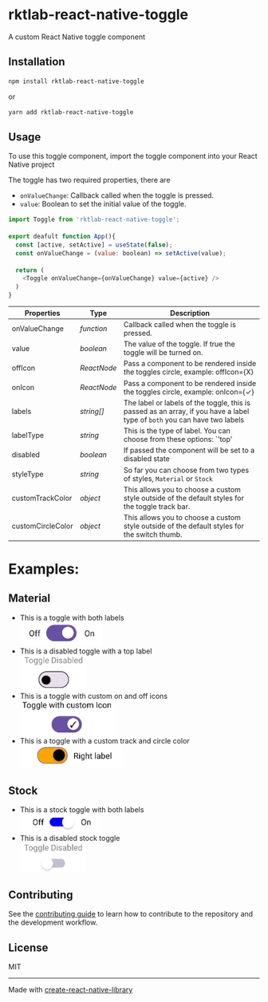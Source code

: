 # rktlab-react-native-toggle

A custom React Native toggle component

## Installation

```sh
npm install rktlab-react-native-toggle
```
or

```sh
yarn add rktlab-react-native-toggle
```

## Usage

To use this toggle component, import the toggle component into your React Native project

The toggle has two required properties, there are

- `onValueChange`: Callback called when the toggle is pressed.
- `value`: Boolean to set the initial value of the toggle.

```js
import Toggle from 'rktlab-react-native-toggle';

export deafult function App(){
  const [active, setActive] = useState(false);
  const onValueChange = (value: boolean) => setActive(value);

  return (
    <Toggle onValueChange={onValueChange} value={active} />
  )
}
```

| Properties        | Type        | Description |
| ----------------- | ----------- | ----------- |
| onValueChange     | _function_  | Callback called when the toggle is pressed.|
| value             | _boolean_   | The value of the toggle. If true the toggle will be turned on.|
| offIcon           | _ReactNode_ | Pass a component to be rendered inside the toggles circle, example: offIcon={<Text>X</Text>}|
| onIcon            | _ReactNode_ | Pass a component to be rendered inside the toggles circle, example: onIcon={<Text>✓</Text>}|
| labels            | _string[]_  | The label or labels of the toggle, this is passed as an array, if you have a label type of `both` you can have two labels|
| labelType         | _string_    | This is the type of label. You can choose from these options: `'top' | 'left' | 'right' | 'both'` |
| disabled          | _boolean_   | If passed the component will be set to a disabled state|
| styleType         | _string_    | So far you can choose from two types of styles, `Material` or `Stock`|
| customTrackColor  | _object_    | This allows you to choose a custom style outside of the default styles for the toggle track bar.|
| customCircleColor | _object_    | This allows you to choose a custom style outside of the default styles for the switch thumb.|            |



# Examples:
## Material
- This is a toggle with both labels<br>
  ![Alt text](image.png)
- This is a disabled toggle with a top label<br>
  ![Alt text](image-2.png)
- This is a toggle with custom on and off icons<br>
  ![Alt text](image-3.png)
- This is a toggle with a custom track and circle color<br>
  ![Alt text](image-4.png)

## Stock
- This is a stock toggle with both labels<br>
![Alt text](image-5.png)
- This is a disabled stock toggle<br>
![Alt text](image-8.png)




## Contributing

See the [contributing guide](CONTRIBUTING.md) to learn how to contribute to the repository and the development workflow.

## License

MIT

---

Made with [create-react-native-library](https://github.com/callstack/react-native-builder-bob)
